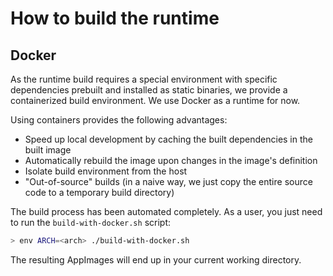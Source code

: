 # How to build the runtime

## Docker

As the runtime build requires a special environment with specific dependencies prebuilt and installed as static binaries, we provide a containerized build environment. We use Docker as a runtime for now.

Using containers provides the following advantages:

- Speed up local development by caching the built dependencies in the built image
- Automatically rebuild the image upon changes in the image's definition
- Isolate build environment from the host
- "Out-of-source" builds (in a naive way, we just copy the entire source code to a temporary build directory)

The build process has been automated completely. As a user, you just need to run the `build-with-docker.sh` script:

```sh
> env ARCH=<arch> ./build-with-docker.sh
```

The resulting AppImages will end up in your current working directory.
